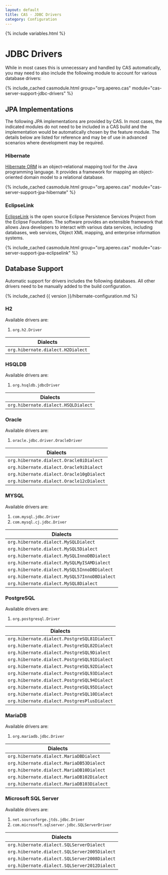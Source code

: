 ```yaml
---
layout: default
title: CAS - JDBC Drivers
category: Configuration
---
```

{% include variables.html %}

# JDBC Drivers

While in most cases this is unnecessary and handled by CAS automatically,
you may need to also include the following module to account for various database drivers:

{% include_cached casmodule.html group="org.apereo.cas" module="cas-server-support-jdbc-drivers" %}

## JPA Implementations
                     
The following JPA implementations are provided by CAS. In most cases, the indicated modules do not need
to be included in a CAS build and the implementation would be automatically chosen by the feature module.
The details below are listed for reference and may be of use in advanced scenarios where development may be required.

### Hibernate

[Hibernate ORM](https://hibernate.org/) is an object–relational mapping tool for the Java programming 
language. It provides a framework for mapping an object-oriented domain model to a relational database.

{% include_cached casmodule.html group="org.apereo.cas" module="cas-server-support-jpa-hibernate" %}

### EclipseLink

[EclipseLink](https://www.eclipse.org/eclipselink/) is the open source Eclipse Persistence Services Project from the 
Eclipse Foundation. The software provides an extensible framework that allows 
Java developers to interact with various data services, including databases, 
web services, Object XML mapping, and enterprise information systems.

{% include_cached casmodule.html group="org.apereo.cas" module="cas-server-support-jpa-eclipselink" %}

## Database Support

Automatic support for drivers includes the following databases.
All other drivers need to be manually added to the build configuration.

{% include_cached {{ version }}/hibernate-configuration.md %}

### H2
    
Available drivers are:

1. `org.h2.Driver`

| Dialects                          |
|-----------------------------------|
| `org.hibernate.dialect.H2Dialect` |

### HSQLDB

Available drivers are:

1. `org.hsqldb.jdbcDriver`

| Dialects                            |
|-------------------------------------|
| `org.hibernate.dialect.HSQLDialect` |

### Oracle

Available drivers are:

1. `oracle.jdbc.driver.OracleDriver`

| Dialects                                 |
|------------------------------------------|
| `org.hibernate.dialect.Oracle8iDialect`  |
| `org.hibernate.dialect.Oracle9iDialect`  |
| `org.hibernate.dialect.Oracle10gDialect` |
| `org.hibernate.dialect.Oracle12cDialect` |

### MYSQL

Available drivers are:

1. `com.mysql.jdbc.Driver`
2. `com.mysql.cj.jdbc.Driver`

| Dialects                                     |
|----------------------------------------------|
| `org.hibernate.dialect.MySQLDialect`         |
| `org.hibernate.dialect.MySQL5Dialect`        |
| `org.hibernate.dialect.MySQLInnoDBDialect`   |
| `org.hibernate.dialect.MySQLMyISAMDialect`   |
| `org.hibernate.dialect.MySQL5InnoDBDialect`  |
| `org.hibernate.dialect.MySQL57InnoDBDialect` |
| `org.hibernate.dialect.MySQL8Dialect`        |

### PostgreSQL

Available drivers are:

1. `org.postgresql.Driver`

| Dialects                                    |
|---------------------------------------------|
| `org.hibernate.dialect.PostgreSQL81Dialect` |
| `org.hibernate.dialect.PostgreSQL82Dialect` |
| `org.hibernate.dialect.PostgreSQL9Dialect`  |
| `org.hibernate.dialect.PostgreSQL91Dialect` |
| `org.hibernate.dialect.PostgreSQL92Dialect` |
| `org.hibernate.dialect.PostgreSQL93Dialect` |
| `org.hibernate.dialect.PostgreSQL94Dialect` |
| `org.hibernate.dialect.PostgreSQL95Dialect` |
| `org.hibernate.dialect.PostgreSQL10Dialect` |
| `org.hibernate.dialect.PostgresPlusDialect` |

### MariaDB

Available drivers are:

1. `org.mariadb.jdbc.Driver`

| Dialects                                  |
|-------------------------------------------|
| `org.hibernate.dialect.MariaDBDialect`    |
| `org.hibernate.dialect.MariaDB53Dialect`  |
| `org.hibernate.dialect.MariaDB10Dialect`  |
| `org.hibernate.dialect.MariaDB102Dialect` |
| `org.hibernate.dialect.MariaDB103Dialect` |

### Microsoft SQL Server 

Available drivers are:

1. `net.sourceforge.jtds.jdbc.Driver`
2. `com.microsoft.sqlserver.jdbc.SQLServerDriver`

| Dialects                                     |
|----------------------------------------------|
| `org.hibernate.dialect.SQLServerDialect`     |
| `org.hibernate.dialect.SQLServer2005Dialect` |
| `org.hibernate.dialect.SQLServer2008Dialect` |
| `org.hibernate.dialect.SQLServer2012Dialect` |
